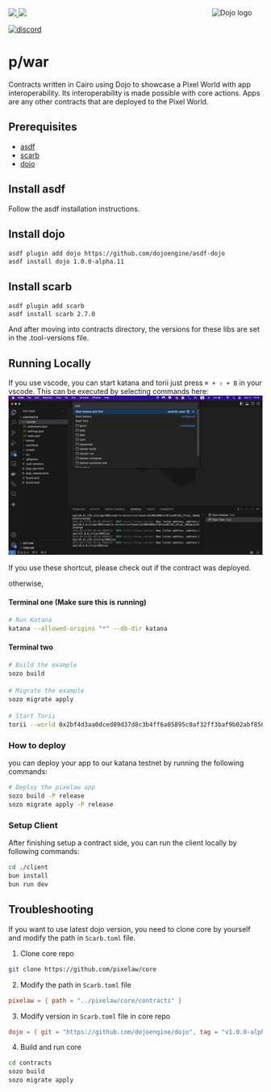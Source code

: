 <picture>
<source media="(prefers-color-scheme: dark)" srcset="https://avatars.githubusercontent.com/u/140254228?s=200&v=4">  
<img alt="Dojo logo" align="right" width="100" src="https://avatars.githubusercontent.com/u/140254228?s=200&v=4">
</picture>

<a href="https://x.com/0xpixelaw">
<img src="https://img.shields.io/twitter/follow/0xpixelaw?style=social"/>
</a>
<a href="https://github.com/pixelaw/core">
<img src="https://img.shields.io/github/stars/pixelaw/core?style=social"/>
</a>

[![discord](https://img.shields.io/badge/join-PixeLAW-green?logo=discord&logoColor=white)](https://t.co/jKDjNbFdZ5)

# p/war

Contracts written in Cairo using Dojo to showcase a Pixel World with app interoperability. Its interoperability is made possible with core actions. Apps are any other contracts that are deployed to the Pixel World.

## Prerequisites

- [asdf](https://asdf-vm.com/)
- [scarb](https://docs.swmansion.com/scarb/)
- [dojo](https://github.com/dojoengine/dojo)

## Install asdf

Follow the asdf installation instructions.

## Install dojo

```
asdf plugin add dojo https://github.com/dojoengine/asdf-dojo
asdf install dojo 1.0.0-alpha.11
```

## Install scarb

```
asdf plugin add scarb
asdf install scarb 2.7.0
```

And after moving into contracts directory, the versions for these libs are set in the .tool-versions file.

## Running Locally

If you use vscode, you can start katana and torii just press `⌘ + ⇧ + B` in your vscode. This can be executed by selecting commands here:
![image](./public/assets/start_katana_and_torii.png)

If you use these shortcut, please check out if the contract was deployed.

otherwise,

#### Terminal one (Make sure this is running)

```bash
# Run Katana
katana --allowed-origins "*" --db-dir katana
```

#### Terminal two

```bash
# Build the example
sozo build

# Migrate the example
sozo migrate apply

# Start Torii
torii --world 0x2bf4d3aa0dced89d37d8c3b4ff6a05895c0af32ff3baf9b02abf8504e53eaad --allowed-origins "*"
```

### How to deploy

you can deploy your app to our katana testnet by running the following commands:

```bash
# Deploy the pixelaw app
sozo build -P release
sozo migrate apply -P release
```

### Setup Client

After finishing setup a contract side, you can run the client locally by following commands: 
```bash
cd ./client
bun install
bun run dev
```

## Troubleshooting

If you want to use latest dojo version, you need to clone core by yourself and modify the path in `Scarb.toml` file.

1. Clone core repo

```bash
git clone https://github.com/pixelaw/core
```

2. Modify the path in `Scarb.toml` file

```Scarb.toml
pixelaw = { path = "../pixelaw/core/contracts" }
```

3. Modify version in `Scarb.toml` file in core repo

```Scarb.toml
dojo = { git = "https://github.com/dojoengine/dojo", tag = "v1.0.0-alpha.11" }
```

4. Build and run core

```bash
cd contracts
sozo build
sozo migrate apply
```
